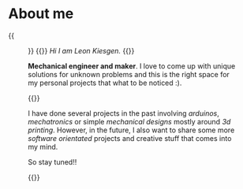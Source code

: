 # About me





{{<figure src= "../avatar.png" title="">}}
{{<typeit>}}
*Hi I am Leon Kiesgen.*
{{</typeit>}}

**Mechanical engineer and maker**. I love to come up with unique solutions for unknown problems and this is the right space for my personal projects that what to be noticed :).

{{<admonition type="note" title="What is this Blog about?">}}

I have done several projects in the past involving *arduinos*, *mechatronics* or simple *mechanical designs* mostly around *3d printing*.
However, in the future, I also want to share some more *software orientated* projects and creative stuff that comes into my mind.

So stay tuned!!

{{</admonition>}}


